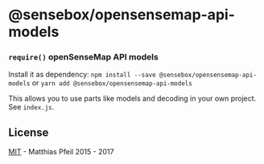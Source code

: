 # @sensebox/opensensemap-api-models

### `require()` openSenseMap API models

Install it as dependency: `npm install --save @sensebox/opensensemap-api-models` or `yarn add @sensebox/opensensemap-api-models`

This allows you to use parts like models and decoding in your own project. See `index.js`.

## License

[MIT](license.md) - Matthias Pfeil 2015 - 2017
